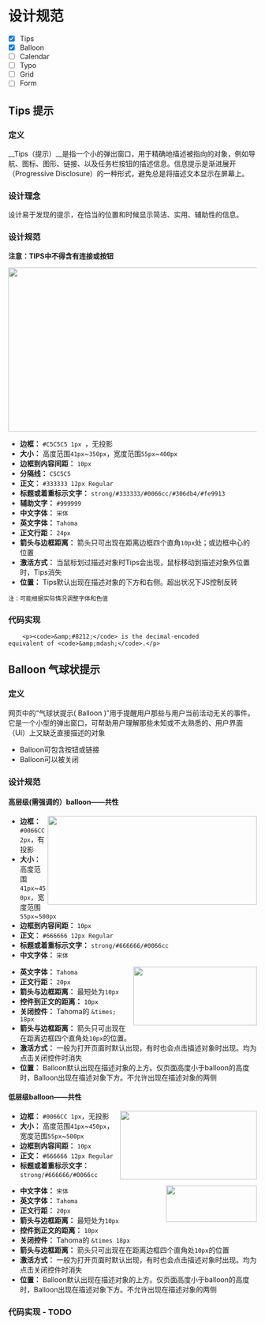 # 设计规范

- [x] Tips
- [x] Balloon
- [ ] Calendar
- [ ] Typo
- [ ] Grid
- [ ] Form

## Tips 提示

### 定义

__Tips（提示）__是指一个小的弹出窗口，用于精确地描述被指向的对象，例如导航、图标、图形、链接、以及任务栏按钮的描述信息。信息提示是渐进展开（Progressive Disclosure）的一种形式，避免总是将描述文本显示在屏幕上。

### 设计理念

设计易于发现的提示，在恰当的位置和时候显示简洁、实用、辅助性的信息。

### 设计规范

__注意：TIPS中不得含有连接或按钮__

<img width="575" height="332" src="https://raw.github.com/jumbo/guide/gh-pages/images/guide/tips.jpg">

* __边框：__ `#C5C5C5 1px `，无投影
* __大小：__ 高度范围`41px`~`350px`，宽度范围`55px`~`400px` 
* __边框到内容间距：__ `10px`
* __分隔线：__ `C5C5C5`
* __正文：__ `#333333 12px Regular`
* __标题或着重标示文字：__ `strong/#333333/#0066cc/#306db4/#fe9913`
* __辅助文字：__ `#999999`
* __中文字体：__ `宋体`
* __英文字体：__ `Tahoma`
* __正文行距：__ `24px`
* __箭头与边框距离：__ 箭头只可出现在距离边框四个直角`10px`处；或边框中心的位置
* __激活方式：__ 当鼠标划过描述对象时Tips会出现，鼠标移动到描述对象外位置时，Tips消失
* __位置：__ Tips默认出现在描述对象的下方和右侧。超出状况下JS控制反转

`注：可能根据实际情况调整字体和色值`

### 代码实现

```
	<p><code>&amp;#8212;</code> is the decimal-encoded
equivalent of <code>&amp;mdash;</code>.</p>
```

## Balloon 气球状提示

### 定义

网页中的“气球状提示( Balloon )”用于提醒用户那些与用户当前活动无关的事件。它是一个小型的弹出窗口，可帮助用户理解那些未知或不太熟悉的、用户界面（UI）上又缺乏直接描述的对象

* Balloon可包含按钮或链接
* Balloon可以被关闭

### 设计规范

#### 高层级(需强调的）balloon——共性

<img align="right" width="424" height="180" src="https://raw.github.com/jumbo/guide/gh-pages/images/guide/balloon1.png">

* __边框：__ `#0066CC 2px`，有投影
* __大小：__ 高度范围`41px`~`450px`，宽度范围`55px`~`500px` 
* __边框到内容间距：__ `10px`
* __正文：__ `#666666 12px Regular`
* __标题或着重标示文字：__ `strong/#666666/#0066cc`
* __中文字体：__ `宋体`

<img align="right" width="250" height="119" src="https://raw.github.com/jumbo/guide/gh-pages/images/guide/balloon2.png">

* __英文字体：__ `Tahoma`
* __正文行距：__ `20px`
* __箭头与边框距离：__ 最短处为`10px`
* __控件到正文的距离：__ `10px`
* __关闭控件：__ Tahoma的 `&times; 18px`
* __箭头与边框距离：__ 箭头只可出现在在距离边框四个直角处`10px`的位置。
* __激活方式：__ 一般为打开页面时默认出现，有时也会点击描述对象时出现。均为点击关闭控件时消失
* __位置：__ Balloon默认出现在描述对象的上方。仅页面高度小于balloon的高度时，Balloon出现在描述对象下方。不允许出现在描述对象的两侧

#### 低层级balloon——共性

<img align="right" width="277" height="139" src="https://raw.github.com/jumbo/guide/gh-pages/images/guide/balloon3.png">

* __边框：__ `#0066CC 1px`，无投影
* __大小：__ 高度范围`41px`~`450px`，宽度范围`55px`~`500px` 
* __边框到内容间距：__ `10px`
* __正文：__ `#666666 12px Regular`
* __标题或着重标示文字：__ `strong/#666666/#0066cc`

<img align="right" width="184" height="74" src="https://raw.github.com/jumbo/guide/gh-pages/images/guide/balloon4.png">

* __中文字体：__ `宋体`
* __英文字体：__ `Tahoma`
* __正文行距：__ `20px`
* __箭头与边框距离：__ 最短处为`10px`
* __控件到正文的距离：__ `10px`
* __关闭控件：__ Tahoma的 `&times 18px`
* __箭头与边框距离：__ 箭头只可出现在在距离边框四个直角处`10px`的位置
* __激活方式：__ 一般为打开页面时默认出现，有时也会点击描述对象时出现。均为点击关闭控件时消失
* __位置：__ Balloon默认出现在描述对象的上方。仅页面高度小于balloon的高度时，Balloon出现在描述对象下方。不允许出现在描述对象的两侧

### 代码实现 - TODO

